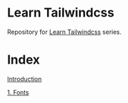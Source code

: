# Learn Tailwindcss

Repository for [Learn Tailwindcss](https://til.amitjoki.com/series/learn-tailwindcss) series.

# Index

[Introduction](Introduction.md)

[1. Fonts](Fonts/README.md) 